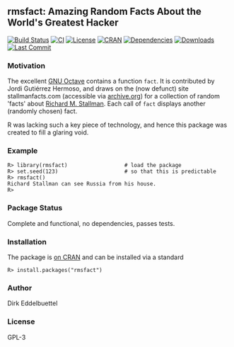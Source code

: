 ## rmsfact: Amazing Random Facts About the World's Greatest Hacker 

[![Build Status](https://travis-ci.org/eddelbuettel/rmsfact.svg)](https://travis-ci.org/eddelbuettel/rmsfact) 
[![CI](https://github.com/eddelbuettel/rmsfact/workflows/ci/badge.svg)](https://github.com/eddelbuettel/rmsfact/actions?query=workflow%3Aci)
[![License](http://img.shields.io/badge/license-GPL--3-brightgreen.svg?style=flat)](http://www.gnu.org/licenses/gpl-3.0.html) 
[![CRAN](http://www.r-pkg.org/badges/version/rmsfact)](http://cran.r-project.org/package=rmsfact) 
[![Dependencies](https://tinyverse.netlify.com/badge/rmsfact)](https://cran.r-project.org/package=rmsfact)
[![Downloads](http://cranlogs.r-pkg.org/badges/rmsfact?color=brightgreen)](http://www.r-pkg.org/pkg/rmsfact)
[![Last Commit](https://img.shields.io/github/last-commit/eddelbuettel/rmsfact)](https://github.com/eddelbuettel/rmsfact)

### Motivation

The excellent [GNU Octave](http://www.octave.org) contains a function `fact`.  It is
contributed by Jordi Gutiérrez Hermoso, and draws on the (now defunct) site
stallmanfacts.com (accessible via [archive.org](http://www.archive.org)) for a collection
of random 'facts' about [Richard M. Stallman](https://stallman.org/).  Each call of `fact`
displays another (randomly chosen) fact.

R was lacking such a key piece of technology, and hence this package was created to fill a
glaring void.

### Example

```{r}
R> library(rmsfact)                  # load the package
R> set.seed(123)                     # so that this is predictable
R> rmsfact()
Richard Stallman can see Russia from his house.
R>
```

### Package Status

Complete and functional, no dependencies, passes tests.

### Installation

The package is [on CRAN](http://cran.r-project.org/package=rmsfact) and can
be installed via a standard

```{r}
R> install.packages("rmsfact")
```

### Author

Dirk Eddelbuettel

### License

GPL-3
